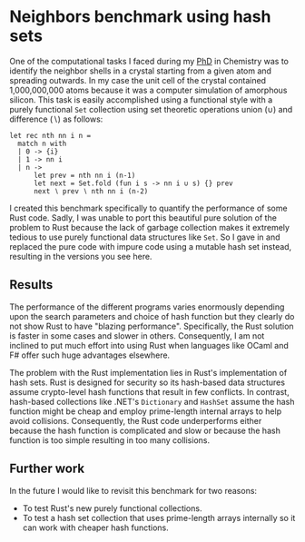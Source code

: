 # Neighbors benchmark using hash sets

One of the computational tasks I faced during my [PhD](http://www.ffconsultancy.com/free/thesis.html) in Chemistry was to identify the
neighbor shells in a crystal starting from a given atom and spreading outwards. In my case the unit cell of the crystal contained
1,000,000,000 atoms because it was a computer simulation of amorphous silicon. This task is easily accomplished using a functional style
with a purely functional `Set` collection using set theoretic operations union (∪) and difference (∖) as follows:

    let rec nth nn i n =
      match n with
      | 0 -> {i}
      | 1 -> nn i
      | n ->
          let prev = nth nn i (n-1)
          let next = Set.fold (fun i s -> nn i ∪ s) {} prev
          next ∖ prev ∖ nth nn i (n-2)

I created this benchmark specifically to quantify the performance of some Rust code. Sadly, I was unable to port this beautiful pure
solution of the problem to Rust because the lack of garbage collection makes it extremely tedious to use purely functional data structures
like `Set`. So I gave in and replaced the pure code with impure code using a mutable hash set instead, resulting in the versions you see
here.

## Results

The performance of the different programs varies enormously depending upon the search parameters and choice of hash function but they
clearly do not show Rust to have "blazing performance". Specifically, the Rust solution is faster in some cases and slower in others.
Consequently, I am not inclined to put much effort into using Rust when languages like OCaml and F# offer such huge advantages
elsewhere.

The problem with the Rust implementation lies in Rust's implementation of hash sets. Rust is designed for security so its hash-based data
structures assume crypto-level hash functions that result in few conflicts. In contrast, hash-based collections like .NET's `Dictionary`
and `HashSet` assume the hash function might be cheap and employ prime-length internal arrays to help avoid collisions. Consequently, the
Rust code underperforms either because the hash function is complicated and slow or because the hash function is too simple resulting in
too many collisions.

## Further work

In the future I would like to revisit this benchmark for two reasons:

* To test Rust's new purely functional collections.
* To test a hash set collection that uses prime-length arrays internally so it can work with cheaper hash functions.
